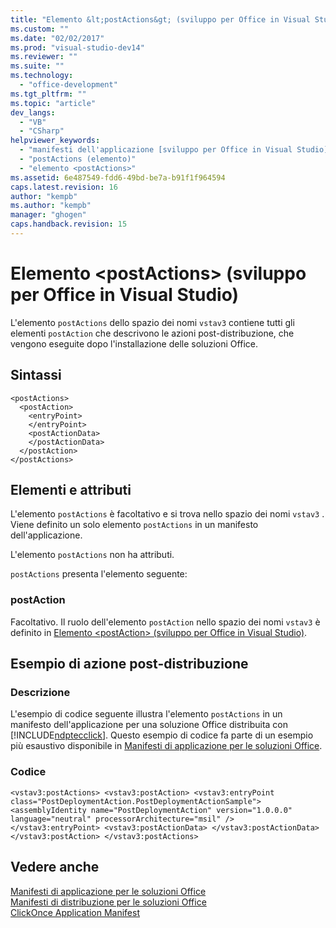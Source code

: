 ```yaml
---
title: "Elemento &lt;postActions&gt; (sviluppo per Office in Visual Studio)"
ms.custom: ""
ms.date: "02/02/2017"
ms.prod: "visual-studio-dev14"
ms.reviewer: ""
ms.suite: ""
ms.technology: 
  - "office-development"
ms.tgt_pltfrm: ""
ms.topic: "article"
dev_langs: 
  - "VB"
  - "CSharp"
helpviewer_keywords: 
  - "manifesti dell'applicazione [sviluppo per Office in Visual Studio], elemento <postActions>"
  - "postActions (elemento)"
  - "elemento <postActions>"
ms.assetid: 6e487549-fdd6-49bd-be7a-b91f1f964594
caps.latest.revision: 16
author: "kempb"
ms.author: "kempb"
manager: "ghogen"
caps.handback.revision: 15
---
```

# Elemento &lt;postActions&gt; (sviluppo per Office in Visual Studio)
  L'elemento `postActions` dello spazio dei nomi `vstav3`  contiene tutti gli elementi `postAction` che descrivono le azioni post\-distribuzione, che vengono eseguite dopo l'installazione delle soluzioni Office.  
  
## Sintassi  
  
```  
<postActions>  
  <postAction>  
    <entryPoint>  
    </entryPoint>  
    <postActionData>  
    </postActionData>  
  </postAction>  
</postActions>  
```  
  
## Elementi e attributi  
 L'elemento `postActions` è facoltativo e si trova nello spazio dei nomi `vstav3` . Viene definito un solo elemento `postActions` in un manifesto dell'applicazione.  
  
 L'elemento `postActions` non ha attributi.  
  
 `postActions` presenta l'elemento seguente:  
  
### postAction  
 Facoltativo. Il ruolo dell'elemento `postAction` nello spazio dei nomi `vstav3`  è definito in [Elemento &#60;postAction&#62; &#40;sviluppo per Office in Visual Studio&#41;](../vsto/postaction-element-office-development-in-visual-studio.md).  
  
## Esempio di azione post\-distribuzione  
  
### Descrizione  
 L'esempio di codice seguente illustra l'elemento `postActions` in un manifesto dell'applicazione per una soluzione Office distribuita con [!INCLUDE[ndptecclick](../vsto/includes/ndptecclick-md.md)]. Questo esempio di codice fa parte di un esempio più esaustivo disponibile in [Manifesti di applicazione per le soluzioni Office](../vsto/application-manifests-for-office-solutions.md).  
  
### Codice  
  
```  
<vstav3:postActions> <vstav3:postAction> <vstav3:entryPoint class="PostDeploymentAction.PostDeploymentActionSample"> <assemblyIdentity name="PostDeploymentAction" version="1.0.0.0" language="neutral" processorArchitecture="msil" /> </vstav3:entryPoint> <vstav3:postActionData> </vstav3:postActionData> </vstav3:postAction> </vstav3:postActions>  
```  
  
## Vedere anche  
 [Manifesti di applicazione per le soluzioni Office](../vsto/application-manifests-for-office-solutions.md)   
 [Manifesti di distribuzione per le soluzioni Office](../vsto/deployment-manifests-for-office-solutions.md)   
 [ClickOnce Application Manifest](../deployment/clickonce-application-manifest.md)  
  
  